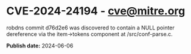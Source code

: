 # CVE-2024-24194 - cve@mitre.org

robdns commit d76d2e6 was discovered to contain a NULL pointer dereference via the item->tokens component at /src/conf-parse.c.

**Publish date:** 2024-06-06
